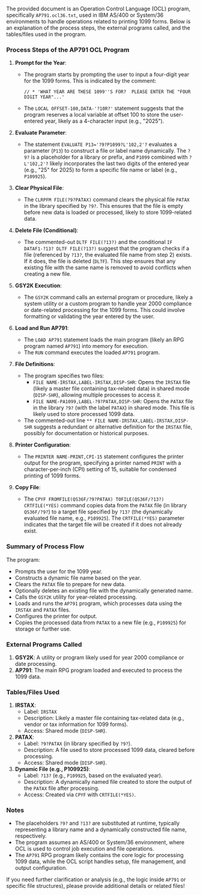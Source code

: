 The provided document is an Operation Control Language (OCL) program, specifically `AP791.ocl36.txt`, used in IBM AS/400 or System/36 environments to handle operations related to printing 1099 forms. Below is an explanation of the process steps, the external programs called, and the tables/files used in the program.

### Process Steps of the AP791 OCL Program

1. **Prompt for the Year**:
   - The program starts by prompting the user to input a four-digit year for the 1099 forms. This is indicated by the comment:
     ```
     // * 'WHAT YEAR ARE THESE 1099''S FOR?  PLEASE ENTER THE "FOUR DIGIT YEAR"...'
     ```
   - The `LOCAL OFFSET-100,DATA-'?10R?'` statement suggests that the program reserves a local variable at offset 100 to store the user-entered year, likely as a 4-character input (e.g., "2025").

2. **Evaluate Parameter**:
   - The statement `EVALUATE P13='?9?P1099?L'102,2'?` evaluates a parameter (`P13`) to construct a file or label name dynamically. The `?9?` is a placeholder for a library or prefix, and `P1099` combined with `?L'102,2'?` likely incorporates the last two digits of the entered year (e.g., "25" for 2025) to form a specific file name or label (e.g., `P109925`).

3. **Clear Physical File**:
   - The `CLRPFM FILE(?9?PATAX)` command clears the physical file `PATAX` in the library specified by `?9?`. This ensures that the file is empty before new data is loaded or processed, likely to store 1099-related data.

4. **Delete File (Conditional)**:
   - The commented-out `DLTF FILE(?13?)` and the conditional `IF DATAF1-?13? DLTF FILE(?13?)` suggest that the program checks if a file (referenced by `?13?`, the evaluated file name from step 2) exists. If it does, the file is deleted (`DLTF`). This step ensures that any existing file with the same name is removed to avoid conflicts when creating a new file.

5. **GSY2K Execution**:
   - The `GSY2K` command calls an external program or procedure, likely a system utility or a custom program to handle year 2000 compliance or date-related processing for the 1099 forms. This could involve formatting or validating the year entered by the user.

6. **Load and Run AP791**:
   - The `LOAD AP791` statement loads the main program (likely an RPG program named `AP791`) into memory for execution.
   - The `RUN` command executes the loaded `AP791` program.

7. **File Definitions**:
   - The program specifies two files:
     - `FILE NAME-IRSTAX,LABEL-IRSTAX,DISP-SHR`: Opens the `IRSTAX` file (likely a master file containing tax-related data) in shared mode (`DISP-SHR`), allowing multiple processes to access it.
     - `FILE NAME-PA1099,LABEL-?9?PATAX,DISP-SHR`: Opens the `PATAX` file in the library `?9?` (with the label `PATAX`) in shared mode. This file is likely used to store processed 1099 data.
   - The commented-out line `** FILE NAME-IRSTAX,LABEL-IRSTAX,DISP-SHR` suggests a redundant or alternative definition for the `IRSTAX` file, possibly for documentation or historical purposes.

8. **Printer Configuration**:
   - The `PRINTER NAME-PRINT,CPI-15` statement configures the printer output for the program, specifying a printer named `PRINT` with a character-per-inch (CPI) setting of 15, suitable for condensed printing of 1099 forms.

9. **Copy File**:
   - The `CPYF FROMFILE(QS36F/?9?PATAX) TOFILE(QS36F/?13?) CRTFILE(*YES)` command copies data from the `PATAX` file (in library `QS36F/?9?`) to a target file specified by `?13?` (the dynamically evaluated file name, e.g., `P109925`). The `CRTFILE(*YES)` parameter indicates that the target file will be created if it does not already exist.

### Summary of Process Flow
The program:
- Prompts the user for the 1099 year.
- Constructs a dynamic file name based on the year.
- Clears the `PATAX` file to prepare for new data.
- Optionally deletes an existing file with the dynamically generated name.
- Calls the `GSY2K` utility for year-related processing.
- Loads and runs the `AP791` program, which processes data using the `IRSTAX` and `PATAX` files.
- Configures the printer for output.
- Copies the processed data from `PATAX` to a new file (e.g., `P109925`) for storage or further use.

### External Programs Called
1. **GSY2K**: A utility or program likely used for year 2000 compliance or date processing.
2. **AP791**: The main RPG program loaded and executed to process the 1099 data.

### Tables/Files Used
1. **IRSTAX**:
   - Label: `IRSTAX`
   - Description: Likely a master file containing tax-related data (e.g., vendor or tax information for 1099 forms).
   - Access: Shared mode (`DISP-SHR`).
2. **PATAX**:
   - Label: `?9?PATAX` (in library specified by `?9?`).
   - Description: A file used to store processed 1099 data, cleared before processing.
   - Access: Shared mode (`DISP-SHR`).
3. **Dynamic File (e.g., P109925)**:
   - Label: `?13?` (e.g., `P109925`, based on the evaluated year).
   - Description: A dynamically named file created to store the output of the `PATAX` file after processing.
   - Access: Created via `CPYF` with `CRTFILE(*YES)`.

### Notes
- The placeholders `?9?` and `?13?` are substituted at runtime, typically representing a library name and a dynamically constructed file name, respectively.
- The program assumes an AS/400 or System/36 environment, where OCL is used to control job execution and file operations.
- The `AP791` RPG program likely contains the core logic for processing 1099 data, while the OCL script handles setup, file management, and output configuration.

If you need further clarification or analysis (e.g., the logic inside `AP791` or specific file structures), please provide additional details or related files!